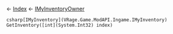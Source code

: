 ← [Index](Api-Index) ← [IMyInventoryOwner](VRage.Game.ModAPI.Ingame.IMyInventoryOwner)

```csharp[IMyInventory](VRage.Game.ModAPI.Ingame.IMyInventory) GetInventory([int](System.Int32) index)```